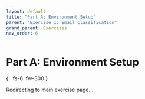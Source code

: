 ```yaml
---
layout: default
title: "Part A: Environment Setup"
parent: "Exercise 1: Email Classification"
grand_parent: Exercises
nav_order: 6
---
```


# Part A: Environment Setup

{: .fs-6 .fw-300 }

Redirecting to main exercise page...

<script>
  window.location.href = '/automation-exercises/exercises/01-email-classification/#part-a-environment-setup-15-minutes';
</script>
